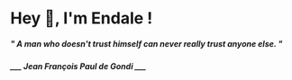 <h1 title="head"> Hey 👋, I'm Endale !</h1>

**<h5><i>" A man who doesn't trust himself can never really trust anyone else. "</i></h5>**

*<b>___ Jean François Paul de Gondi ___</b>*
